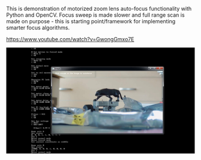 This is demonstration of motorized zoom lens auto-focus functionality with Python and OpenCV. Focus sweep is made slower and full range scan is made on purpose - this is starting point/framework for implementing smarter focus algorithms.

https://www.youtube.com/watch?v=GwongGmxo7E

![autofocus demo video](thumbnail.jpg)
